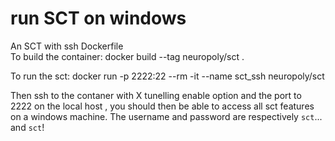 # run SCT on windows
An SCT  with ssh Dockerfile  
To build the container: 
docker build --tag neuropoly/sct .

To run the sct:
docker run -p 2222:22 --rm -it --name sct_ssh  neuropoly/sct 

Then ssh to the contaner with X tunelling enable  option and the port to 2222 on the local host , you should then be 
able to access all sct features on a windows machine. The username and password are respectively `sct`... and  `sct`!
